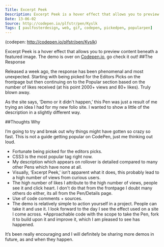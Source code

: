 ```yaml
---
Title: Excerpt Peek
Description: Excerpt Peek is a hover effect that allows you to preview content beneath a featured image. My first demo on CodePen.
Date: 13-06-02
Source: http://codepen.io/plfstr/pen/Kyslk
Tags: [ paulfosterdesign, web, gif, codepen, pickedpen, popularpen]
---
```

(codepen: http://codepen.io/plfstr/pen/Kyslk)

Excerpt Peek is a hover effect that allows you to preview content beneath a featured image. The demo is over on [Codepen.io](http://codepen.io/plfstr/pen/Kyslk), go check it out!
##The Response

Released a week ago, the response has been phenomenal and most unexpected. Starting with being picked for the Editors Picks on the frontpage but then continuing on to the Popular section based on the number of likes received (at his point 2000+ views and 80+ likes). Truly blown away.

As the site says, ‘Demo or it didn't happen,’ this Pen was just a result of me trying an idea I had for my new folio site. I wanted to show a little of the description in a slightly different way.

##Thoughts Why

I’m going to try and break out why things might have gotten so crazy so fast. This is not a guide getting popular on CodePen, just me thinking out loud.

* Fortunate being picked for the editors picks.
* CSS3 is the most popular tag right now.
* My description which appears on rollover is detailed compared to many other Pens which have none at all.
* Visually, ‘Excerpt Peek,’ isn’t apparent what it does, this probably lead to a high number of views from curious users.
* The high number of likes I attribute to the high number of views, people see it and click heart. I don't do that from the frontpage I doubt many others do either, its all from the Pen/Details page.
* Use of code comments + sources.
* The demo is relatively simple to action yourself in a project.  People can take it and use it. I look forward to the day I see the effect used on a site I come across.
*Approachable code with the scope to take the Pen, fork it to build upon it and improve it, which I am pleased to see has happened.

It’s been really encouraging and I will definitely be sharing more demos in future, as and when they happen.